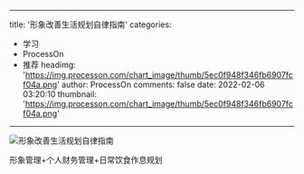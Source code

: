 
---
title: '形象改善生活规划自律指南'
categories: 
 - 学习
 - ProcessOn
 - 推荐
headimg: 'https://img.processon.com/chart_image/thumb/5ec0f948f346fb6907fcf04a.png'
author: ProcessOn
comments: false
date: 2022-02-06 03:20:10
thumbnail: 'https://img.processon.com/chart_image/thumb/5ec0f948f346fb6907fcf04a.png'
---

<div>   
<img class="thumb" alt="形象改善生活规划自律指南" src="https://img.processon.com/chart_image/thumb/5ec0f948f346fb6907fcf04a.png" referrerpolicy="no-referrer">
<p>形象管理+个人财务管理+日常饮食作息规划</p>  
</div>
            